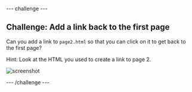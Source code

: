 --- challenge ---

## Challenge: Add a link back to the first page

Can you add a link to `page2.html` so that you can click on it to get back to the first page?

Hint: Look at the HTML you used to create a link to page 2.

![screenshot](images/magazine-page1-link.png)

--- /challenge ---